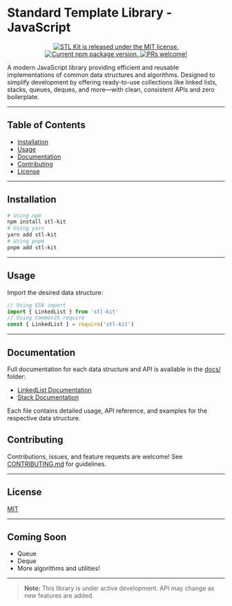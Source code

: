 # Standard Template Library - JavaScript

<p align="center">
  <a href="https://github.com/sshuvoo/javascript-stl/blob/master/LICENSE">
    <img src="https://img.shields.io/badge/license-MIT-blue.svg" alt="STL Kit is released under the MIT license." />
  </a>
  <a href="https://www.npmjs.org/package/stl-kit">
    <img src="https://img.shields.io/npm/v/stl-kit?color=brightgreen&label=npm%20package" alt="Current npm package version." />
  </a>
  <a href="https://github.com/sshuvoo/javascript-stl/pulls">
    <img src="https://img.shields.io/badge/PRs-welcome-brightgreen.svg" alt="PRs welcome!" />
  </a>
</p>

A modern JavaScript library providing efficient and reusable implementations of common data structures and algorithms. Designed to simplify development by offering ready-to-use collections like linked lists, stacks, queues, deques, and more—with clean, consistent APIs and zero boilerplate.

---

## Table of Contents

- [Installation](#installation)
- [Usage](#usage)
- [Documentation](#documentation)
- [Contributing](#contributing)
- [License](#license)

---

## Installation

```sh
# Using npm
npm install stl-kit
# Using yarn
yarn add stl-kit
# Using pnpm
pnpm add stl-kit
```

---

## Usage

Import the desired data structure:

```ts
// Using ES6 import
import { LinkedList } from 'stl-kit'
// Using CommonJS require
const { LinkedList } = require('stl-kit')
```

---

## Documentation

Full documentation for each data structure and API is available in the [docs/](./docs/) folder:

- [LinkedList Documentation](./docs/linked-list.md)
- [Stack Documentation](./docs/Stack.md)

Each file contains detailed usage, API reference, and examples for the respective data structure.

## Contributing

Contributions, issues, and feature requests are welcome!
See [CONTRIBUTING.md](CONTRIBUTING.md) for guidelines.

---

## License

[MIT](LICENSE)

---

## Coming Soon

- Queue
- Deque
- More algorithms and utilities!

---

> **Note:** This library is under active development. API may change as new features are added.
